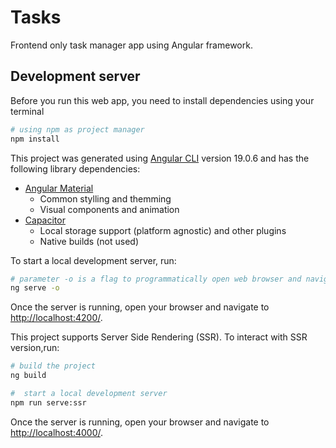 # Tasks

Frontend only task manager app using Angular framework.

## Development server

Before you run this web app, you need to install dependencies using your terminal

```bash
# using npm as project manager
npm install
```

This project was generated using [Angular CLI](https://github.com/angular/angular-cli) version 19.0.6 and has the following library dependencies:

- [Angular Material](https://material.angular.io/)
    - Common stylling and themming
    - Visual components and animation
- [Capacitor](https://capacitorjs.com/)
    - Local storage support (platform agnostic) and other plugins
    - Native builds (not used)

To start a local development server, run:

```bash
# parameter -o is a flag to programmatically open web browser and navigate to project
ng serve -o
```

Once the server is running, open your browser and navigate to [http://localhost:4200/](http://localhost:4200/).

This project supports Server Side Rendering (SSR). To interact with SSR version,run:

```bash
# build the project
ng build

#  start a local development server
npm run serve:ssr
```

Once the server is running, open your browser and navigate to [http://localhost:4000/](http://localhost:4000/).

